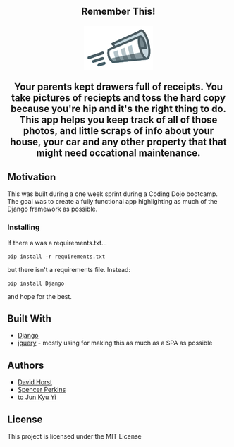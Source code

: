 <h2 align="center">Remember This!</p>
<p align="center">
<img src="apps/main/static/main/img/paperroll-nb.png" />
</p>

Your parents kept drawers full of receipts. You take pictures of reciepts and toss the hard copy
because you're hip and it's the right thing to do.  This app helps you keep track of all of
those photos, and little scraps of info about your house, your car and any other property that
that might need occational maintenance. 

## Motivation

This was built during a one week sprint during a Coding Dojo bootcamp. The goal was to create a fully
functional app highlighting as much of the Django framework as possible.

### Installing

If there a was a requirements.txt... 

```
pip install -r requirements.txt
```

but there isn't a requirements file.  Instead:

```
pip install Django
```

and hope for the best.

## Built With

* [Django](https://www.djangoproject.com/) 
* [jquery](https://maven.apache.org/) - mostly using for making this as much as a SPA as possible

## Authors

* [David Horst](https://github.com/davidhorst)
* [Spencer Perkins](https://github.com/perkinsb01)
* [to Jun Kyu Yi](https://github.com/junkyuyih)

## License

This project is licensed under the MIT License 
